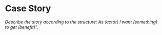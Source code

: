 # Case Story

*Describe the story according to the structure: As (actor) I want (something) to get (benefit)".*
